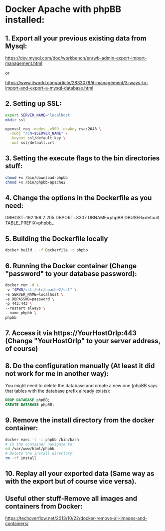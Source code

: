 # Docker Apache with phpBB installed:

## 1. Export all your previous existing data from Mysql:
https://dev.mysql.com/doc/workbench/en/wb-admin-export-import-management.html

or

https://www.itworld.com/article/2833078/it-management/3-ways-to-import-and-export-a-mysql-database.html

## 2. Setting up SSL:
```bash
export SERVER_NAME='localhost'
mkdir ssl

openssl req -nodes -x509 -newkey rsa:2048 \
  -subj "/CN=$SERVER_NAME" \
  -keyout ssl/default.key \
  -out ssl/default.crt
```

## 3. Setting the execute flags to the bin directories stuff:
```bash
chmod +x /bin/download-phpbb
chmod +x /bin/phpbb-apache2
```

## 4. Change the options in the Dockerfile as you need:
DBHOST=192.168.2.205
DBPORT=3307
DBNAME=phpBB
DBUSER=default
TABLE_PREFIX=phpbb_

## 5. Building the Dockerfile locally
```bash
docker build . -f Dockerfile -t phpbb
```

## 6. Running the Docker container (Change "password" to your database password):
```bash
docker run -d \
-v "$PWD/ssl:/etc/apache2/ssl" \
-e SERVER_NAME=localhost \
-e DBPASSWD=password \
-p 443:443 \
--restart always \
--name phpbb \
phpbb
```

## 7. Access it via https://YourHostOrIp:443 (Change "YourHostOrIp" to your server address, of course)

## 8. Do the configuration manually (At least it did not work for me in another way):
You might need to delete the database and create a new one (phpBB says that tables with the database prefix already exists):
```SQL
DROP DATABASE phpBB;
CREATE DATABASE phpBB;
```

## 9. Remove the install directory from the docker container:
```bash
docker exec -t -i phpbb /bin/bash
# In the container navigate to:
cd /var/www/html/phpbb 
# Delete the install directory:
rm -rf install
```

## 10. Replay all your exported data (Same way as with the export but of course vice versa).

## Useful other stuff-Remove all images and containers from Docker:
https://techoverflow.net/2013/10/22/docker-remove-all-images-and-containers/
